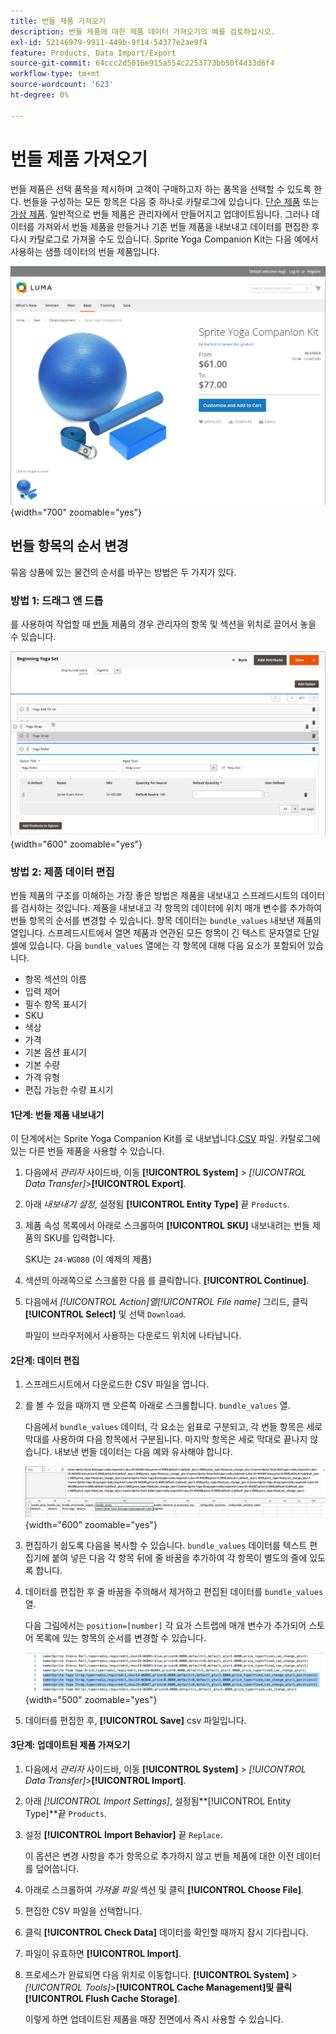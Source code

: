 ```yaml
---
title: 번들 제품 가져오기
description: 번들 제품에 대한 제품 데이터 가져오기의 예를 검토하십시오.
exl-id: 52146979-9911-449b-9f14-54377e2ae9f4
feature: Products, Data Import/Export
source-git-commit: 64ccc2d5016e915a554c2253773bb50f4d33d6f4
workflow-type: tm+mt
source-wordcount: '623'
ht-degree: 0%

---
```


# 번들 제품 가져오기

번들 제품은 선택 품목을 제시하며 고객이 구매하고자 하는 품목을 선택할 수 있도록 한다. 번들을 구성하는 모든 항목은 다음 중 하나로 카탈로그에 있습니다. [단순 제품](../catalog/product-create-simple.md) 또는 [가상 제품](../catalog/product-create-virtual.md). 일반적으로 번들 제품은 관리자에서 만들어지고 업데이트됩니다. 그러나 데이터를 가져와서 번들 제품을 만들거나 기존 번들 제품을 내보내고 데이터를 편집한 후 다시 카탈로그로 가져올 수도 있습니다. Sprite Yoga Companion Kit는 다음 예에서 사용하는 샘플 데이터의 번들 제품입니다.

![번들 제품](../catalog/assets/product-bundle.png){width="700" zoomable="yes"}

## 번들 항목의 순서 변경

묶음 상품에 있는 물건의 순서를 바꾸는 방법은 두 가지가 있다.

### 방법 1: 드래그 앤 드롭

를 사용하여 작업할 때 [번들](../catalog/product-create-bundle.md) 제품의 경우 관리자의 항목 및 섹션을 위치로 끌어서 놓을 수 있습니다.

![번들 항목](../catalog/assets/product-bundle-items-move.png){width="600" zoomable="yes"}

### 방법 2: 제품 데이터 편집

번들 제품의 구조를 이해하는 가장 좋은 방법은 제품을 내보내고 스프레드시트의 데이터를 검사하는 것입니다. 제품을 내보내고 각 항목의 데이터에 위치 매개 변수를 추가하여 번들 항목의 순서를 변경할 수 있습니다. 항목 데이터는 `bundle_values` 내보낸 제품의 열입니다. 스프레드시트에서 열면 제품과 연관된 모든 항목이 긴 텍스트 문자열로 단일 셀에 있습니다. 다음 `bundle_values` 열에는 각 항목에 대해 다음 요소가 포함되어 있습니다.

- 항목 섹션의 이름
- 입력 제어
- 필수 항목 표시기
- SKU
- 색상
- 가격
- 기본 옵션 표시기
- 기본 수량
- 가격 유형
- 편집 가능한 수량 표시기

#### 1단계: 번들 제품 내보내기

이 단계에서는 Sprite Yoga Companion Kit를 로 내보냅니다.[CSV](data-csv.md) 파일. 카탈로그에 있는 다른 번들 제품을 사용할 수 있습니다.

1. 다음에서 _관리자_ 사이드바, 이동 **[!UICONTROL System]** > _[!UICONTROL Data Transfer]_>**[!UICONTROL Export]**.

1. 아래 _내보내기 설정_, 설정됨 **[!UICONTROL Entity Type]** 끝 `Products`.

1. 제품 속성 목록에서 아래로 스크롤하여 **[!UICONTROL SKU]** 내보내려는 번들 제품의 SKU를 입력합니다.

   SKU는 `24-WG080` (이 예제의 제품)

1. 섹션의 아래쪽으로 스크롤한 다음 를 클릭합니다. **[!UICONTROL Continue]**.

1. 다음에서 _[!UICONTROL Action]_열_[!UICONTROL File name]_ 그리드, 클릭 **[!UICONTROL Select]** 및 선택 `Download`.

   파일이 브라우저에서 사용하는 다운로드 위치에 나타납니다.

#### 2단계: 데이터 편집

1. 스프레드시트에서 다운로드한 CSV 파일을 엽니다.

1. 를 볼 수 있을 때까지 맨 오른쪽 아래로 스크롤합니다. `bundle_values` 열.

   다음에서 `bundle_values` 데이터, 각 요소는 쉼표로 구분되고, 각 번들 항목은 세로 막대를 사용하여 다음 항목에서 구분됩니다. 마지막 항목은 세로 막대로 끝나지 않습니다. 내보낸 번들 데이터는 다음 예와 유사해야 합니다.

   ![번들 값](./assets/product-bundle-values-export-data.png){width="600" zoomable="yes"}

1. 편집하기 쉽도록 다음을 복사할 수 있습니다. `bundle_values` 데이터를 텍스트 편집기에 붙여 넣은 다음 각 항목 뒤에 줄 바꿈을 추가하여 각 항목이 별도의 줄에 있도록 합니다.

1. 데이터를 편집한 후 줄 바꿈을 주의해서 제거하고 편집된 데이터를 `bundle_values` 열.

   다음 그림에서는 `position=[number]` 각 요가 스트랩에 매개 변수가 추가되어 스토어 목록에 있는 항목의 순서를 변경할 수 있습니다.

   ![위치 매개 변수](./assets/product-bundle-values-position-parameter.png){width="500" zoomable="yes"}

1. 데이터를 편집한 후, **[!UICONTROL Save]** csv 파일입니다.

#### 3단계: 업데이트된 제품 가져오기

1. 다음에서 _관리자_ 사이드바, 이동 **[!UICONTROL System]** > _[!UICONTROL Data Transfer]_>**[!UICONTROL Import]**.

1. 아래 _[!UICONTROL Import Settings]_, 설정됨&#x200B;**[!UICONTROL Entity Type]**끝 `Products`.

1. 설정 **[!UICONTROL Import Behavior]** 끝 `Replace`.

   이 옵션은 변경 사항을 추가 항목으로 추가하지 않고 번들 제품에 대한 이전 데이터를 덮어씁니다.

1. 아래로 스크롤하여 _가져올 파일_ 섹션 및 클릭 **[!UICONTROL Choose File]**.

1. 편집한 CSV 파일을 선택합니다.

1. 클릭 **[!UICONTROL Check Data]** 데이터를 확인할 때까지 잠시 기다립니다.

1. 파일이 유효하면 **[!UICONTROL Import]**.

1. 프로세스가 완료되면 다음 위치로 이동합니다. **[!UICONTROL System]** > _[!UICONTROL Tools]_>**[!UICONTROL Cache Management]**및 클릭&#x200B;**[!UICONTROL Flush Cache Storage]**.

   이렇게 하면 업데이트된 제품을 매장 전면에서 즉시 사용할 수 있습니다.
